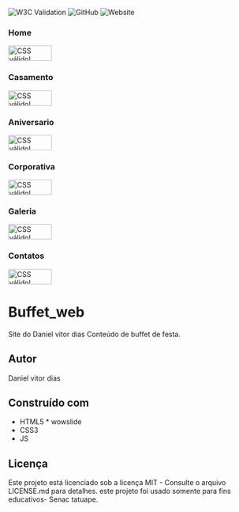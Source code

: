 ![W3C Validation](https://img.shields.io/w3c-validation/html?targetUrl=https%3A%2F%2Fdvddias.github.io%2FBuffet_website%2F)
![GitHub](https://img.shields.io/github/license/dvddias/BUffet_web)
![Website](https://img.shields.io/website?url=https%3A%2F%2Fdvddias.github.io%2FBuffet_website)

### Home
<p>
    <a href="https://jigsaw.w3.org/css-validator/check/referer">
        <img style="border:0;width:88px;height:31px"
            src="https://jigsaw.w3.org/css-validator/images/vcss-blue"
            alt="CSS válido!" />
    </a>
</p>
        

### Casamento
<p>
    <a href="https://jigsaw.w3.org/css-validator/check/referer">
        <img style="border:0;width:88px;height:31px"
            src="https://jigsaw.w3.org/css-validator/images/vcss-blue"
            alt="CSS válido!" />
    </a>
</p>

### Aniversario
<p>
<a href="http://jigsaw.w3.org/css-validator/check/referer">
    <img style="border:0;width:88px;height:31px"
        src="http://jigsaw.w3.org/css-validator/images/vcss-blue"
        alt="CSS válido!" />
    </a>
</p>

### Corporativa
<p>
    <a href="https://jigsaw.w3.org/css-validator/check/referer">
        <img style="border:0;width:88px;height:31px"
            src="https://jigsaw.w3.org/css-validator/images/vcss-blue"
            alt="CSS válido!" />
    </a>
</p>

### Galeria
 <p>
    <a href="https://jigsaw.w3.org/css-validator/check/referer">
        <img style="border:0;width:88px;height:31px"
            src="https://jigsaw.w3.org/css-validator/images/vcss-blue"
            alt="CSS válido!" />
    </a>
</p>

### Contatos
 <p>
    <a href="https://jigsaw.w3.org/css-validator/check/referer">
        <img style="border:0;width:88px;height:31px"
            src="https://jigsaw.w3.org/css-validator/images/vcss-blue"
            alt="CSS válido!" />
    </a>
</p>
   
# Buffet_web











 Site do Daniel vitor dias
Conteúdo de buffet de festa.
## Autor
Daniel vitor dias
## Construído com
* HTML5 * wowslide
* CSS3
* JS
## Licença
Este projeto está licenciado sob a licença MIT - Consulte o arquivo LICENSE.md para detalhes.
este projeto foi usado somente para fins educativos- Senac tatuape.
